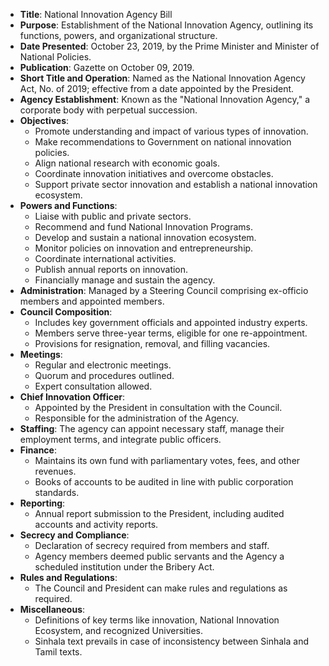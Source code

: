 - **Title**: National Innovation Agency Bill
- **Purpose**: Establishment of the National Innovation Agency, outlining its functions, powers, and organizational structure.
- **Date Presented**: October 23, 2019, by the Prime Minister and Minister of National Policies.
- **Publication**: Gazette on October 09, 2019.
- **Short Title and Operation**: Named as the National Innovation Agency Act, No. of 2019; effective from a date appointed by the President.
- **Agency Establishment**: Known as the "National Innovation Agency," a corporate body with perpetual succession.
- **Objectives**:
  - Promote understanding and impact of various types of innovation.
  - Make recommendations to Government on national innovation policies.
  - Align national research with economic goals.
  - Coordinate innovation initiatives and overcome obstacles.
  - Support private sector innovation and establish a national innovation ecosystem.
- **Powers and Functions**:
  - Liaise with public and private sectors.
  - Recommend and fund National Innovation Programs.
  - Develop and sustain a national innovation ecosystem.
  - Monitor policies on innovation and entrepreneurship.
  - Coordinate international activities.
  - Publish annual reports on innovation.
  - Financially manage and sustain the agency.
- **Administration**: Managed by a Steering Council comprising ex-officio members and appointed members.
- **Council Composition**:
  - Includes key government officials and appointed industry experts.
  - Members serve three-year terms, eligible for one re-appointment.
  - Provisions for resignation, removal, and filling vacancies.
- **Meetings**:
  - Regular and electronic meetings.
  - Quorum and procedures outlined.
  - Expert consultation allowed.
- **Chief Innovation Officer**:
  - Appointed by the President in consultation with the Council.
  - Responsible for the administration of the Agency.
- **Staffing**: The agency can appoint necessary staff, manage their employment terms, and integrate public officers.
- **Finance**:
  - Maintains its own fund with parliamentary votes, fees, and other revenues.
  - Books of accounts to be audited in line with public corporation standards.
- **Reporting**:
  - Annual report submission to the President, including audited accounts and activity reports.
- **Secrecy and Compliance**:
  - Declaration of secrecy required from members and staff.
  - Agency members deemed public servants and the Agency a scheduled institution under the Bribery Act.
- **Rules and Regulations**:
  - The Council and President can make rules and regulations as required.
- **Miscellaneous**:
  - Definitions of key terms like innovation, National Innovation Ecosystem, and recognized Universities.
  - Sinhala text prevails in case of inconsistency between Sinhala and Tamil texts.